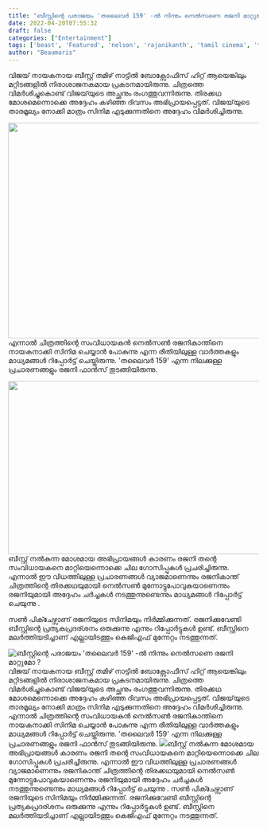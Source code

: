 ```yaml
---
title: "ബീസ്റ്റിന്റെ പരാജയം 'തലൈവർ 159' -ൽ നിന്നും നെൽസണെ രജനി മാറ്റുമോ ?"
date: 2022-04-20T07:55:32
draft: false
categories: ["Entertainment"]
tags: ['beast', 'Featured', 'nelson', 'rajanikanth', 'tamil cinema', 'tamilfilm', 'vijay']
author: "Beaumaris"
---
```


വിജയ് നായകനായ ബീസ്റ്റ് തമിഴ് നാട്ടിൽ ബോക്സോഫീസ് ഹിറ്റ് ആയെങ്കിലും മറ്റിടങ്ങളിൽ നിരാശാജനകമായ പ്രകടനമായിരുന്നു. ചിത്രത്തെ വിമർശിച്ചുകൊണ്ട് വിജയ്‌യുടെ അച്ഛനും രംഗത്തുവന്നിരുന്നു. തിരക്കഥ മോശമെന്നൊക്കെ അദ്ദേഹം കഴിഞ്ഞ ദിവസം അഭിപ്രായപ്പെട്ടത്. വിജയ്‌യുടെ താരമൂല്യം നോക്കി മാത്രം സിനിമ എടുക്കുന്നതിനെ അദ്ദേഹം വിമർശിച്ചിരുന്നു.

<img class="size-full wp-image-330505 aligncenter" src="https://cdn.boolokam.com/articles/2022/04/ddd.webp" alt="" width="770" height="433" />എന്നാൽ ചിത്രത്തിന്റെ സംവിധായകൻ നെൽസൺ രജനികാന്തിനെ നായകനാക്കി സിനിമ ചെയ്യാൻ പോകുന്നു എന്ന രീതിയിലുള്ള വാർത്തകളും മാധ്യമങ്ങൾ റിപ്പോർട്ട് ചെയ്തിരുന്നു. 'തലൈവർ 159' എന്ന നിലക്കുള്ള പ്രചാരണങ്ങളും രജനി ഫാൻസ്‌ തുടങ്ങിയിരുന്നു.

<img class="wp-image-330506 aligncenter" src="https://cdn.boolokam.com/articles/2022/04/download-1.jpg" alt="" width="558" height="348" />ബീസ്റ്റ് നൽകുന്ന മോശമായ അഭിപ്രായങ്ങൾ കാരണം രജനി തന്റെ സംവിധായകനെ മാറ്റിയെന്നൊക്കെ ചില ഗോസിപ്പുകൾ പ്രചരിച്ചിരുന്നു. എന്നാൽ ഈ വിധത്തിലുള്ള പ്രചാരണങ്ങൾ വ്യാജമാണെന്നും രജനികാന്ത് ചിത്രത്തിന്റെ തിരക്കഥയുമായി നെൽസൺ മുന്നോട്ടുപോവുകയാണെന്നും രജനിയുമായി അദ്ദേഹം ചർച്ചകൾ നടത്തുന്നുണ്ടെന്നും മാധ്യമങ്ങൾ റിപ്പോർട്ട് ചെയുന്നു .

സൺ പിക്ചേഴ്സാണ് രജനിയുടെ സിനിമയും നിർമ്മിക്കുന്നത്. രജനിക്കുവേണ്ടി ബീസ്റ്റിന്റെ പ്രത്യകപ്രദര്ശനം ഒരുക്കുന്നു എന്നും റിപ്പോർട്ടുകൾ ഉണ്ട്. ബീസ്റ്റിനെ മലർത്തിയടിച്ചാണ് എല്ലായിടത്തും കെജിഎഫ് മുന്നേറ്റം നടത്തുന്നത്.


![ബീസ്റ്റിന്റെ പരാജയം 'തലൈവർ 159' -ൽ നിന്നും നെൽസണെ രജനി മാറ്റുമോ ?](https://cdn.boolokam.com/articles/2022/04/ddd.webp)വിജയ് നായകനായ ബീസ്റ്റ് തമിഴ് നാട്ടിൽ ബോക്സോഫീസ് ഹിറ്റ് ആയെങ്കിലും മറ്റിടങ്ങളിൽ നിരാശാജനകമായ പ്രകടനമായിരുന്നു. ചിത്രത്തെ വിമർശിച്ചുകൊണ്ട് വിജയ്‌യുടെ അച്ഛനും രംഗത്തുവന്നിരുന്നു. തിരക്കഥ മോശമെന്നൊക്കെ അദ്ദേഹം കഴിഞ്ഞ ദിവസം അഭിപ്രായപ്പെട്ടത്. വിജയ്‌യുടെ താരമൂല്യം നോക്കി മാത്രം സിനിമ എടുക്കുന്നതിനെ അദ്ദേഹം വിമർശിച്ചിരുന്നു. എന്നാൽ ചിത്രത്തിന്റെ സംവിധായകൻ നെൽസൺ രജനികാന്തിനെ നായകനാക്കി സിനിമ ചെയ്യാൻ പോകുന്നു എന്ന രീതിയിലുള്ള വാർത്തകളും മാധ്യമങ്ങൾ റിപ്പോർട്ട് ചെയ്തിരുന്നു. 'തലൈവർ 159' എന്ന നിലക്കുള്ള പ്രചാരണങ്ങളും രജനി ഫാൻസ്‌ തുടങ്ങിയിരുന്നു. ![](https://cdn.boolokam.com/articles/2022/04/download-1.jpg)ബീസ്റ്റ് നൽകുന്ന മോശമായ അഭിപ്രായങ്ങൾ കാരണം രജനി തന്റെ സംവിധായകനെ മാറ്റിയെന്നൊക്കെ ചില ഗോസിപ്പുകൾ പ്രചരിച്ചിരുന്നു. എന്നാൽ ഈ വിധത്തിലുള്ള പ്രചാരണങ്ങൾ വ്യാജമാണെന്നും രജനികാന്ത് ചിത്രത്തിന്റെ തിരക്കഥയുമായി നെൽസൺ മുന്നോട്ടുപോവുകയാണെന്നും രജനിയുമായി അദ്ദേഹം ചർച്ചകൾ നടത്തുന്നുണ്ടെന്നും മാധ്യമങ്ങൾ റിപ്പോർട്ട് ചെയുന്നു . സൺ പിക്ചേഴ്സാണ് രജനിയുടെ സിനിമയും നിർമ്മിക്കുന്നത്. രജനിക്കുവേണ്ടി ബീസ്റ്റിന്റെ പ്രത്യകപ്രദര്ശനം ഒരുക്കുന്നു എന്നും റിപ്പോർട്ടുകൾ ഉണ്ട്. ബീസ്റ്റിനെ മലർത്തിയടിച്ചാണ് എല്ലായിടത്തും കെജിഎഫ് മുന്നേറ്റം നടത്തുന്നത്.

